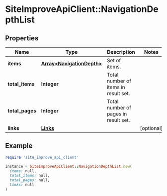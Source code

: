 # SiteImproveApiClient::NavigationDepthList

## Properties

| Name | Type | Description | Notes |
| ---- | ---- | ----------- | ----- |
| **items** | [**Array&lt;NavigationDepth&gt;**](NavigationDepth.md) | Set of items. |  |
| **total_items** | **Integer** | Total number of items in result set. |  |
| **total_pages** | **Integer** | Total number of pages in result set. |  |
| **links** | [**Links**](Links.md) |  | [optional] |

## Example

```ruby
require 'site_improve_api_client'

instance = SiteImproveApiClient::NavigationDepthList.new(
  items: null,
  total_items: null,
  total_pages: null,
  links: null
)
```

